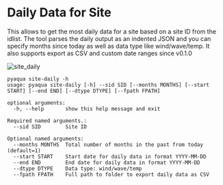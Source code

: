 # Daily Data for Site

This allows to get the most daily data for a site based on a site ID from the idlist. The tool parses the daily output as an indented JSON and you can specify months since today as well as data type like wind/wave/temp. It also supports export as CSV and custom date ranges since v0.1.0

![site_daily](https://user-images.githubusercontent.com/6677629/192980559-e58014a3-26ab-4519-a73e-9a9bdfb5ae69.gif)

```
pyaqua site-daily -h
usage: pyaqua site-daily [-h] --sid SID [--months MONTHS] [--start START] [--end END] [--dtype DTYPE] [--fpath FPATH]

optional arguments:
  -h, --help       show this help message and exit

Required named arguments.:
  --sid SID        Site ID

Optional named arguments:
  --months MONTHS  Total number of months in the past from today (default=1)
  --start START    Start date for daily data in format YYYY-MM-DD
  --end END        End date for daily data in format YYYY-MM-DD
  --dtype DTYPE    Data type: wind/wave/temp
  --fpath FPATH    Full path to folder to export daily data as CSV
```
